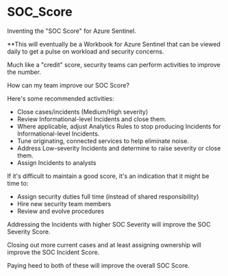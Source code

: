 # SOC_Score
Inventing the "SOC Score" for Azure Sentinel.

**This will eventually be a Workbook for Azure Sentinel that can be viewed daily to get a pulse on workload and security concerns.

Much like a "credit" score, security teams can perform activities to improve the number.

How can my team improve our SOC Score?

Here's some recommended activities:

* Close cases/incidents (Medium/High severity)
* Review Informational-level Incidents and close them.
* Where applicable, adjust Analytics Rules to stop producing Incidents for Informational-level Incidents.
* Tune originating, connected services to help eliminate noise.
* Address Low-severity Incidents and determine to raise severity or close them.
* Assign Incidents to analysts

If it's difficult to maintain a good score, it's an indication that it might be time to:

* Assign security duties full time (instead of shared responsibility)
* Hire new security team members
* Review and evolve procedures

Addressing the Incidents with higher SOC Severity will improve the SOC Severity Score.

Closing out more current cases and at least assigning ownership will improve the SOC Incident Score.

Paying heed to both of these will improve the overall SOC Score.
